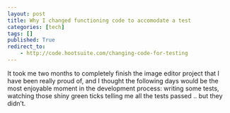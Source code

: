 ```yaml
---
layout: post
title: Why I changed functioning code to accomodate a test
categories: [tech]
tags: []
published: True
redirect_to:
    - http://code.hootsuite.com/changing-code-for-testing
---
```


It took me two months to completely finish the image editor project that I have been really proud of, and I thought the following days would be the most enjoyable moment in the development process: writing some tests, watching those shiny green ticks telling me all the tests passed .. but they didn’t.

